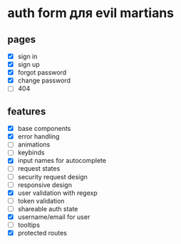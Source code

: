 # auth form для evil martians

## pages
* [x] sign in 
* [x] sign up 
* [x] forgot password 
* [x] change password 
* [ ] 404 
## features
* [x] base components 
* [x] error handling 
* [ ] animations 
* [ ] keybinds 
* [x] input names for autocomplete 
* [ ] request states
* [ ] security request design 
* [ ] responsive design 
* [x] user validation with regexp 
* [ ] token validation 
* [ ] shareable auth state 
* [x] username/email for user 
* [ ] tooltips 
* [x] protected routes